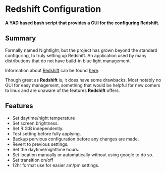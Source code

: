 # Redshift Configuration

**A YAD based bash script that provides a GUI for the configuring Redshift.**

## Summary
Formally named Nightlight, but the project has grown beyond the standard configuring,
to truly setting up Redshift. An application used by many distributions that do not
have build-in blue light management.

Information about [Redshift](http://jonls.dk/redshift/) can be found [here](http://jonls.dk/redshift/).

Though great as **Redshift** is, it does have some drawbacks. Most notably no GUI for
easy management, something that would be helpful for new comers to linux and are unaware
of the features **Redshift** offers.


## Features
- Set daytime/night temperature
- Set screen brightness.
- Set R:G:B independently.
- Test setting before fully applying.
- Backup pervious configuration before any changes are made.
- Revert to previous settings.
- Set the daytime/nighttime hours.
- Set location manually or automatically without using google to do so.
- Set transition on/off
- 12hr format use for easier am/pm settings.


